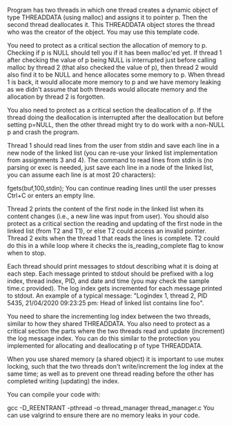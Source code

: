 Program has two threads in which one thread creates a dynamic object of type THREADDATA (using malloc) and assigns it to pointer  p. Then the second thread deallocates it. This THREADDATA object stores the thread who was the creator of the object. You may use this template code.

You need to protect as a critical section the allocation of memory to p. Checking if p is NULL should tell you if it has been malloc'ed yet. If thread 1 after checking the value of p being NULL is interrupted just before calling malloc by thread 2 (that also checked the value of p), then thread 2 would also find it to be NULL and hence allocates some memory to p. When thread 1 is back, it would allocate more memory to p and we have memory leaking as we didn't assume that both threads would allocate memory and the allocation by thread 2 is forgotten.

You also need to protect as a critical section the deallocation of p. If the thread doing the deallocation is interrupted after the deallocation but before setting p=NULL, then the other thread might try to do work with a non-NULL p and crash the program.

Thread 1 should read lines from the user from stdin and save each line in a new node of the linked list (you can re-use your linked list implementation from assignments 3 and 4). The command to read lines from stdin is (no parsing or exec is needed, just save each line in a node of the linked list, you can assume each line is at most 20 characters):

   fgets(buf,100,stdin);
You can continue reading lines until the user presses Ctrl+C or enters an empty line.

Thread 2 prints the content of the first node in the linked list when its content changes (i.e., a new line was input from user). You should also protect as a critical section the reading and updating of the first node in the linked list (from T2 and T1), or else T2 could access an invalid pointer. Thread 2 exits when the thread 1 that reads the lines is complete. T2 could do this in a while loop where it checks the is_reading_complete flag to know when to stop.

Each thread should print messages to stdout describing what it is doing at each step. Each message printed to stdout should be prefixed with a log index, thread index, PID, and date and time (you may check the sample time.c provided). The log index gets incremented for each message printed to stdout. An example of a typical message: "Logindex 1, thread 2, PID 5435, 21/04/2020 09:23:25 pm:  Head of linked list contains line foo".

You need to share the incrementing log index between the two threads, similar to how they shared THREADDATA. You also need to protect as a critical section the parts where the two threads read and update (increment) the log message index. You can do this similar to the protection you implemented for allocating and deallocating p of type THREADDATA.

When you use shared memory (a shared object) it is important to use mutex locking, such that the two threads don't write/increment the log index at the same time; as well as to prevent one thread reading before the other has completed writing (updating) the index.

You can compile your code with:

gcc -D_REENTRANT -pthread -o thread_manager thread_manager.c
You can use valgrind to ensure there are no memory leaks in your code.
